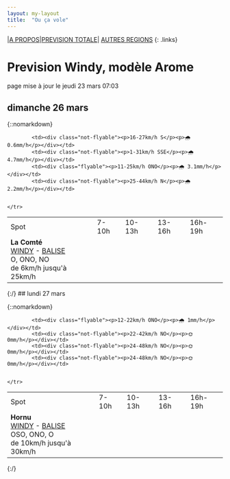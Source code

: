 ```yaml
---
layout: my-layout
title:  "Ou ça vole"
---
```


|[A PROPOS](about)|[PREVISION TOTALE](all)| [AUTRES REGIONS](others)
{: .links}

# Prevision Windy, modèle Arome
page mise à jour le jeudi 23 mars 07:03



## dimanche 26 mars

{::nomarkdown}
<table>
  <tbody>
    <tr>
      <td>Spot</td>
      <td>7-10h</td>
      <td>10-13h</td>
      <td>13-16h</td>
      <td>16h-19h</td>
    </tr>
<tr>
        <td><strong>La Comté</strong>  <br><a href="https://windy.com/50.426/2.500?50.025,2.499,8">WINDY</a> - <span class=""><a href="https://balisemeteo.com/balise.php?idBalise=">BALISE</a> </span><br> <span class="vent-favorable">O, ONO, NO</span><br><span class="force-vent">de 6km/h jusqu'à 25km/h</span> </td>
        
            <td><div class="not-flyable"><p>16-27km/h S</p><p>🌧 0.6mm/h</p></div></td>
            <td><div class="not-flyable"><p>1-31km/h SSE</p><p>🌧 4.7mm/h</p></div></td>
            <td><div class="flyable"><p>11-25km/h ONO</p><p>🌧 3.1mm/h</p></div></td>
            <td><div class="not-flyable"><p>25-44km/h N</p><p>🌧 2.2mm/h</p></div></td>
            
        
    </tr>

</tbody>
</table>
{:/}
## lundi 27 mars

{::nomarkdown}
<table>
  <tbody>
    <tr>
      <td>Spot</td>
      <td>7-10h</td>
      <td>10-13h</td>
      <td>13-16h</td>
      <td>16h-19h</td>
    </tr>
<tr>
        <td><strong>Hornu</strong>  <br><a href="https://windy.com/50.424/3.819?50.024,3.818,8,m:e3daghw">WINDY</a> - <span class=""><a href="https://balisemeteo.com/balise_histo.php?idBalise=5040">BALISE</a> </span><br> <span class="vent-favorable">OSO, ONO, O</span><br><span class="force-vent">de 10km/h jusqu'à 30km/h</span> </td>
        
            <td><div class="flyable"><p>12-22km/h ONO</p><p>🌧 1mm/h</p></div></td>
            <td><div class="not-flyable"><p>22-42km/h NO</p><p>🌞 0mm/h</p></div></td>
            <td><div class="not-flyable"><p>24-48km/h NO</p><p>🌞 0mm/h</p></div></td>
            <td><div class="not-flyable"><p>24-48km/h NO</p><p>🌞 0mm/h</p></div></td>
            
        
    </tr>

</tbody>
</table>
{:/}
